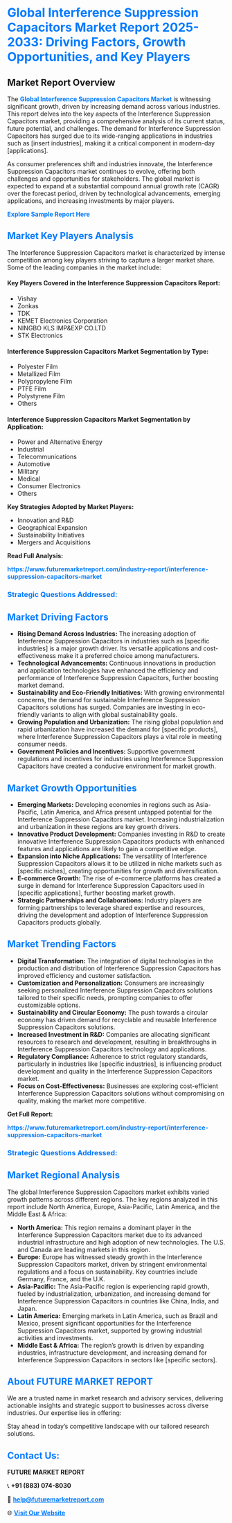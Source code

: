<h1 style="color: #007BFF;">Global Interference Suppression Capacitors Market Report 2025-2033: Driving Factors, Growth Opportunities, and Key Players</h1>

<section id="overview">
<h2>Market Report Overview</h2>
<p>The <a href="https://www.futuremarketreport.com/industry-report/interference-suppression-capacitors-market" style="color: #007BFF; text-decoration: none;"><strong>Global Interference Suppression Capacitors Market</strong></a> is witnessing significant growth, driven by increasing demand across various industries. This report delves into the key aspects of the Interference Suppression Capacitors market, providing a comprehensive analysis of its current status, future potential, and challenges. The demand for Interference Suppression Capacitors has surged due to its wide-ranging applications in industries such as [insert industries], making it a critical component in modern-day [applications].</p>
<p>As consumer preferences shift and industries innovate, the Interference Suppression Capacitors market continues to evolve, offering both challenges and opportunities for stakeholders. The global market is expected to expand at a substantial compound annual growth rate (CAGR) over the forecast period, driven by technological advancements, emerging applications, and increasing investments by major players.</p>
</section>

<section id="overview">
<p><a href="https://www.futuremarketreport.com/request-sample/reportId=81909" style="color: #007BFF; text-decoration: none;"><strong>Explore Sample Report Here</strong></a></p>
</section>

<section id="key-players">
<h2 style="color: #007BFF;">Market Key Players Analysis</h2>
<p>The Interference Suppression Capacitors market is characterized by intense competition among key players striving to capture a larger market share. Some of the leading companies in the market include:</p>
<h4>Key Players Covered in the Interference Suppression Capacitors Report:</h4>
<ul><li>Vishay</li><li>Zonkas</li><li>TDK</li><li>KEMET Electronics Corporation</li><li>NINGBO KLS IMP&amp;EXP CO.LTD</li><li>STK Electronics</li></ul>
<h4>Interference Suppression Capacitors Market Segmentation by Type:</h4>
<ul><li>Polyester Film</li><li>Metallized Film</li><li>Polypropylene Film</li><li>PTFE Film</li><li>Polystyrene Film</li><li>Others</li></ul>

<h4>Interference Suppression Capacitors Market Segmentation by Application:</h4>
<ul><li>Power and Alternative Energy</li><li>Industrial</li><li>Telecommunications</li><li>Automotive</li><li>Military</li><li>Medical</li><li>Consumer Electronics</li><li>Others</li></ul>
<p><strong>Key Strategies Adopted by Market Players:</strong></p>
<ul>
<li>Innovation and R&D</li>
<li>Geographical Expansion</li>
<li>Sustainability Initiatives</li>
<li>Mergers and Acquisitions</li>
</ul>
</section>

<section>
<p><strong>Read Full Analysis: </strong></p><a href="https://www.futuremarketreport.com/industry-report/interference-suppression-capacitors-market" style="color: #007BFF; text-decoration: none;"><strong>https://www.futuremarketreport.com/industry-report/interference-suppression-capacitors-market</strong></a>
<h3 style="color: #007BFF;">Strategic Questions Addressed:</h3>
</section>

<section id="driving-factors">
<h2 style="color: #007BFF;">Market Driving Factors</h2>
<ul>
<li><strong>Rising Demand Across Industries:</strong> The increasing adoption of Interference Suppression Capacitors in industries such as [specific industries] is a major growth driver. Its versatile applications and cost-effectiveness make it a preferred choice among manufacturers.</li>
<li><strong>Technological Advancements:</strong> Continuous innovations in production and application technologies have enhanced the efficiency and performance of Interference Suppression Capacitors, further boosting market demand.</li>
<li><strong>Sustainability and Eco-Friendly Initiatives:</strong> With growing environmental concerns, the demand for sustainable Interference Suppression Capacitors solutions has surged. Companies are investing in eco-friendly variants to align with global sustainability goals.</li>
<li><strong>Growing Population and Urbanization:</strong> The rising global population and rapid urbanization have increased the demand for [specific products], where Interference Suppression Capacitors plays a vital role in meeting consumer needs.</li>
<li><strong>Government Policies and Incentives:</strong> Supportive government regulations and incentives for industries using Interference Suppression Capacitors have created a conducive environment for market growth.</li>
</ul>
</section>

<section id="growth-opportunities">
<h2 style="color: #007BFF;">Market Growth Opportunities</h2>
<ul>
<li><strong>Emerging Markets:</strong> Developing economies in regions such as Asia-Pacific, Latin America, and Africa present untapped potential for the Interference Suppression Capacitors market. Increasing industrialization and urbanization in these regions are key growth drivers.</li>
<li><strong>Innovative Product Development:</strong> Companies investing in R&D to create innovative Interference Suppression Capacitors products with enhanced features and applications are likely to gain a competitive edge.</li>
<li><strong>Expansion into Niche Applications:</strong> The versatility of Interference Suppression Capacitors allows it to be utilized in niche markets such as [specific niches], creating opportunities for growth and diversification.</li>
<li><strong>E-commerce Growth:</strong> The rise of e-commerce platforms has created a surge in demand for Interference Suppression Capacitors used in [specific applications], further boosting market growth.</li>
<li><strong>Strategic Partnerships and Collaborations:</strong> Industry players are forming partnerships to leverage shared expertise and resources, driving the development and adoption of Interference Suppression Capacitors products globally.</li>
</ul>
</section>

<section id="trending-factors">
<h2 style="color: #007BFF;">Market Trending Factors</h2>
<ul>
<li><strong>Digital Transformation:</strong> The integration of digital technologies in the production and distribution of Interference Suppression Capacitors has improved efficiency and customer satisfaction.</li>
<li><strong>Customization and Personalization:</strong> Consumers are increasingly seeking personalized Interference Suppression Capacitors solutions tailored to their specific needs, prompting companies to offer customizable options.</li>
<li><strong>Sustainability and Circular Economy:</strong> The push towards a circular economy has driven demand for recyclable and reusable Interference Suppression Capacitors solutions.</li>
<li><strong>Increased Investment in R&D:</strong> Companies are allocating significant resources to research and development, resulting in breakthroughs in Interference Suppression Capacitors technology and applications.</li>
<li><strong>Regulatory Compliance:</strong> Adherence to strict regulatory standards, particularly in industries like [specific industries], is influencing product development and quality in the Interference Suppression Capacitors market.</li>
<li><strong>Focus on Cost-Effectiveness:</strong> Businesses are exploring cost-efficient Interference Suppression Capacitors solutions without compromising on quality, making the market more competitive.</li>
</ul>
</section>

<section>
<p><strong>Get Full Report: </strong></p><a href="https://www.futuremarketreport.com/industry-report/interference-suppression-capacitors-market" style="color: #007BFF; text-decoration: none;"><strong>https://www.futuremarketreport.com/industry-report/interference-suppression-capacitors-market</strong></a>
<h3 style="color: #007BFF;">Strategic Questions Addressed:</h3>
</section>


<section id="regional-analysis">
<h2 style="color: #007BFF;">Market Regional Analysis</h2>
<p>The global Interference Suppression Capacitors market exhibits varied growth patterns across different regions. The key regions analyzed in this report include North America, Europe, Asia-Pacific, Latin America, and the Middle East & Africa:</p>
<ul>
<li><strong>North America:</strong> This region remains a dominant player in the Interference Suppression Capacitors market due to its advanced industrial infrastructure and high adoption of new technologies. The U.S. and Canada are leading markets in this region.</li>
<li><strong>Europe:</strong> Europe has witnessed steady growth in the Interference Suppression Capacitors market, driven by stringent environmental regulations and a focus on sustainability. Key countries include Germany, France, and the U.K.</li>
<li><strong>Asia-Pacific:</strong> The Asia-Pacific region is experiencing rapid growth, fueled by industrialization, urbanization, and increasing demand for Interference Suppression Capacitors in countries like China, India, and Japan.</li>
<li><strong>Latin America:</strong> Emerging markets in Latin America, such as Brazil and Mexico, present significant opportunities for the Interference Suppression Capacitors market, supported by growing industrial activities and investments.</li>
<li><strong>Middle East & Africa:</strong> The region’s growth is driven by expanding industries, infrastructure development, and increasing demand for Interference Suppression Capacitors in sectors like [specific sectors].</li>
</ul>
</section>

<footer>
<h2 style="color: #007BFF;">About FUTURE MARKET REPORT</h2>
<p>We are a trusted name in market research and advisory services, delivering actionable insights and strategic support to businesses across diverse industries. Our expertise lies in offering:</p>

<p>Stay ahead in today’s competitive landscape with our tailored research solutions.</p>

<h2 style="color: #007BFF;">Contact Us:</h2>
<p><strong>FUTURE MARKET REPORT</strong></p>
<p>📞 <strong>+91 (883) 074-8030</strong></p>
<p>📧 <strong><a href="mailto:help@futuremarketreport.com" style="color: #007BFF;">help@futuremarketreport.com</a></strong></p>
<p>🌐 <strong><a href="https://www.futuremarketreport.com/" style="color: #007BFF;">Visit Our Website</a></strong></p>
</footer>